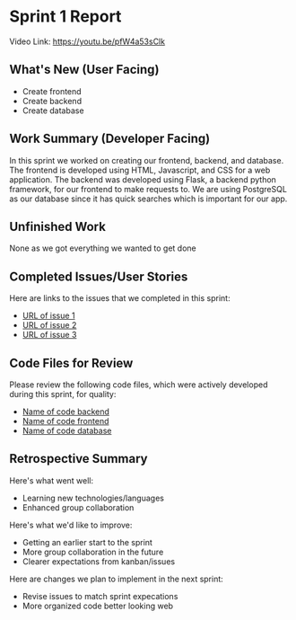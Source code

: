 # Sprint 1 Report 
Video Link: https://youtu.be/pfW4a53sClk
## What's New (User Facing)
 * Create frontend
 * Create backend
 * Create database

## Work Summary (Developer Facing)
In this sprint we worked on creating our frontend, backend, and database. The frontend is developed using HTML, Javascript, and CSS for a web application. The backend was developed using Flask, a backend python framework, for our frontend to make requests to. We are using PostgreSQL as our database since it has quick searches which is important for our app. 

## Unfinished Work
None as we got everything we wanted to get done

## Completed Issues/User Stories
Here are links to the issues that we completed in this sprint:

 * [URL of issue 1](https://github.com/rtcody/votingApp/issues/1#issue-2923479823)
 * [URL of issue 2](https://github.com/rtcody/votingApp/issues/4#issue-2923484689)
 * [URL of issue 3](https://github.com/rtcody/votingApp/issues/6#issue-2923485667)

## Code Files for Review
Please review the following code files, which were actively developed during this sprint, for quality:
 * [Name of code backend](https://github.com/rtcody/votingApp/tree/main/backend)
 * [Name of code frontend](https://github.com/rtcody/votingApp/tree/main/frontend)
 * [Name of code database](https://github.com/rtcody/votingApp/tree/main/schema)
 
## Retrospective Summary
Here's what went well:
  * Learning new technologies/languages
  * Enhanced group collaboration
 
Here's what we'd like to improve:
   * Getting an earlier start to the sprint
   * More group collaboration in the future
   * Clearer expectations from kanban/issues 
  
Here are changes we plan to implement in the next sprint:
   * Revise issues to match sprint expecations
   * More organized code better looking web
